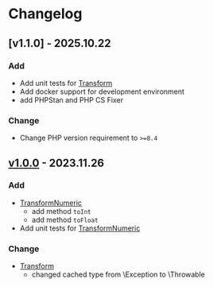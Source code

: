 # Changelog
## [v1.1.0] - 2025.10.22
### Add
- Add unit tests for [Transform](src/Transform.php)
- Add docker support for development environment
- add PHPStan and PHP CS Fixer

### Change
- Change PHP version requirement to `>=8.4`

## [v1.0.0] - 2023.11.26
### Add
- [TransformNumeric](src/TransformNumeric.php)
  - add method `toInt`
  - add method `toFloat`
- Add unit tests for [TransformNumeric](src/TransformNumeric.php)

### Change
- [Transform](src/Transform.php)
  - changed cached type from \Exception to \Throwable

[v1.0.0]: https://github.com/grzegorz-jamroz/sf-api-bundle/releases/tag/v1.0.0]
